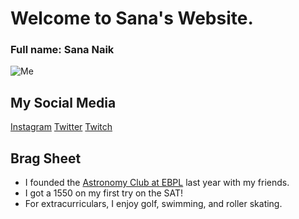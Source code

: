 # Welcome to Sana's Website.
### Full name: Sana Naik

![Me](https://static.wikia.nocookie.net/disney/images/a/ae/Fish-out-of-Water-chicken-little-23921083-300-400.jpeg/revision/latest/top-crop/width/360/height/450?cb=20120126013406)

## My Social Media
[Instagram](https://www.instagram.com/catmousecow/)
[Twitter](https://twitter.com/ThatRagdollCat)
[Twitch](https://www.twitch.tv/catmousecow)

## Brag Sheet
- I founded the [Astronomy Club at EBPL](https://ilove.ebpl.org/teens/events/astronomy-club-zoom/2020-12-19-160000-2020-12-19-170000) last year with my friends.
- I got a 1550 on my first try on the SAT!
- For extracurriculars, I enjoy golf, swimming, and roller skating.
